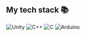 <br />
<h2> My tech stack 📚 </h2>

![Unity](https://img.shields.io/badge/-Unity-F05032?style=for-the-badge&logo=Unity&logoColor=ffffff)
![C++](https://img.shields.io/badge/-C++-00599C?style=for-the-badge&logo=C++)
![C](https://img.shields.io/badge/-C-A8B9CC?style=for-the-badge&logo=C)
![Arduino](https://img.shields.io/badge/-Arduino-00979D?style=for-the-badge&logo=arduino)


<br/>
